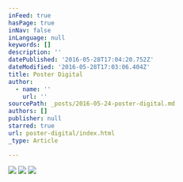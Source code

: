 ```yaml
---
inFeed: true
hasPage: true
inNav: false
inLanguage: null
keywords: []
description: ''
datePublished: '2016-05-28T17:04:20.752Z'
dateModified: '2016-05-28T17:03:06.404Z'
title: Poster Digital
author:
  - name: ''
    url: ''
sourcePath: _posts/2016-05-24-poster-digital.md
authors: []
publisher: null
starred: true
url: poster-digital/index.html
_type: Article

---
```

![](https://the-grid-user-content.s3-us-west-2.amazonaws.com/fb39204b-36d0-4e8b-b400-85ce068b1c76.jpg)
![](https://the-grid-user-content.s3-us-west-2.amazonaws.com/d8dc648a-940f-4d21-a7e9-b84bf4cd54c6.jpg)
![](https://the-grid-user-content.s3-us-west-2.amazonaws.com/97893b84-ef41-4e05-b6fa-7e1e346ff635.jpg)